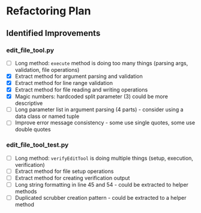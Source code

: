 # Refactoring Plan

## Identified Improvements

### edit_file_tool.py
- [ ] Long method: `execute` method is doing too many things (parsing args, validation, file operations)
- [x] Extract method for argument parsing and validation
- [x] Extract method for line range validation
- [x] Extract method for file reading and writing operations
- [x] Magic numbers: hardcoded split parameter (3) could be more descriptive
- [ ] Long parameter list in argument parsing (4 parts) - consider using a data class or named tuple
- [ ] Improve error message consistency - some use single quotes, some use double quotes

### edit_file_tool_test.py
- [ ] Long method: `verifyEditTool` is doing multiple things (setup, execution, verification)
- [ ] Extract method for file setup operations
- [ ] Extract method for creating verification output
- [ ] Long string formatting in line 45 and 54 - could be extracted to helper methods
- [ ] Duplicated scrubber creation pattern - could be extracted to a helper method
